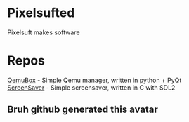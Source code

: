 # Pixelsufted
Pixelsuft makes software
# Repos
[QemuBox](https://github.com/Pixelsufted/QemuBox) - Simple Qemu manager, written in python + PyQt <br />
[ScreenSaver](https://github.com/Pixelsufted/ScreenSaver) - Simple screensaver, written in C with SDL2
## Bruh github generated this avatar
